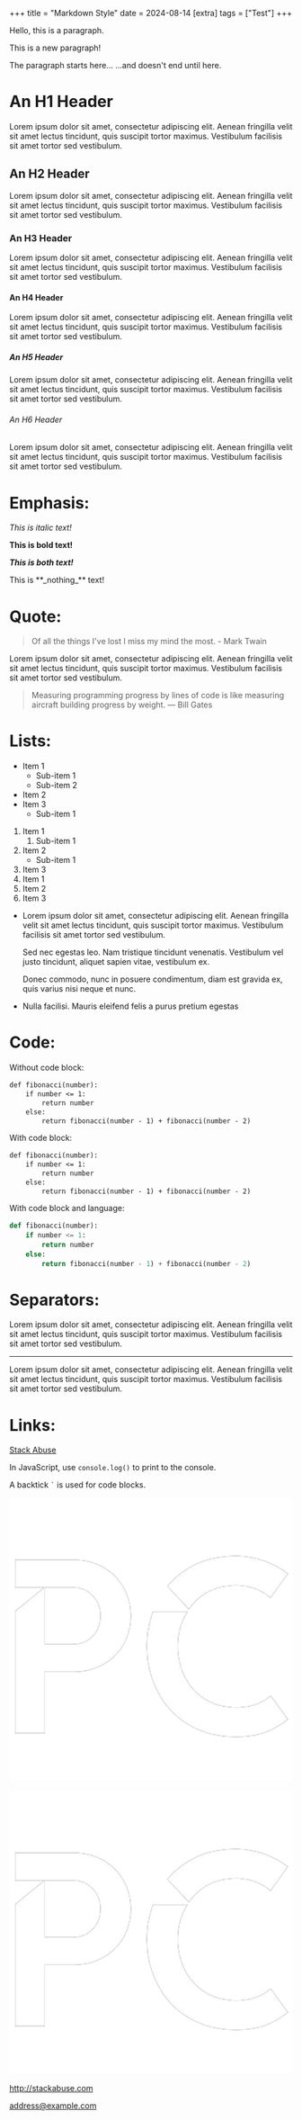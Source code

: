 +++
title = "Markdown Style"
date = 2024-08-14
[extra]
tags = ["Test"]
+++

Hello, this is a paragraph.

This is a new paragraph!

The paragraph starts here...
...and doesn't end until here.

# An H1 Header

Lorem ipsum dolor sit amet, consectetur adipiscing elit. Aenean fringilla velit sit amet lectus tincidunt, quis suscipit tortor maximus. Vestibulum facilisis sit amet tortor sed vestibulum.

## An H2 Header

Lorem ipsum dolor sit amet, consectetur adipiscing elit. Aenean fringilla velit sit amet lectus tincidunt, quis suscipit tortor maximus. Vestibulum facilisis sit amet tortor sed vestibulum.

### An H3 Header

Lorem ipsum dolor sit amet, consectetur adipiscing elit. Aenean fringilla velit sit amet lectus tincidunt, quis suscipit tortor maximus. Vestibulum facilisis sit amet tortor sed vestibulum.

#### An H4 Header

Lorem ipsum dolor sit amet, consectetur adipiscing elit. Aenean fringilla velit sit amet lectus tincidunt, quis suscipit tortor maximus. Vestibulum facilisis sit amet tortor sed vestibulum.

##### An H5 Header

Lorem ipsum dolor sit amet, consectetur adipiscing elit. Aenean fringilla velit sit amet lectus tincidunt, quis suscipit tortor maximus. Vestibulum facilisis sit amet tortor sed vestibulum.

###### An H6 Header

Lorem ipsum dolor sit amet, consectetur adipiscing elit. Aenean fringilla velit sit amet lectus tincidunt, quis suscipit tortor maximus. Vestibulum facilisis sit amet tortor sed vestibulum.

# Emphasis:

_This is italic text!_

**This is bold text!**

**_This is both text!_**

This is \*\*\_nothing\_\*\* text!

# Quote:

> Of all the things I've lost
> I miss my mind the most. - Mark Twain

Lorem ipsum dolor sit amet, consectetur adipiscing elit. Aenean fringilla velit sit amet lectus tincidunt, quis suscipit tortor maximus. Vestibulum facilisis sit amet tortor sed vestibulum.

> Measuring programming progress by lines of code is like measuring aircraft building progress by weight. — Bill Gates

# Lists:

- Item 1
  - Sub-item 1
  - Sub-item 2
- Item 2
- Item 3
  - Sub-item 1

1. Item 1
   1. Sub-item 1
2. Item 2
   - Sub-item 1
3. Item 3
4. Item 1
5. Item 2
6. Item 3

- Lorem ipsum dolor sit amet, consectetur adipiscing elit. Aenean fringilla velit sit amet lectus tincidunt, quis suscipit tortor maximus. Vestibulum facilisis sit amet tortor sed vestibulum.

  Sed nec egestas leo. Nam tristique tincidunt venenatis. Vestibulum vel justo tincidunt, aliquet sapien vitae, vestibulum ex.

  Donec commodo, nunc in posuere condimentum, diam est gravida ex, quis varius nisi neque et nunc.

- Nulla facilisi. Mauris eleifend felis a purus pretium egestas

# Code:

Without code block:

    def fibonacci(number):
        if number <= 1:
            return number
        else:
            return fibonacci(number - 1) + fibonacci(number - 2)

With code block:

```
def fibonacci(number):
    if number <= 1:
        return number
    else:
        return fibonacci(number - 1) + fibonacci(number - 2)
```

With code block and language:

```python
def fibonacci(number):
    if number <= 1:
        return number
    else:
        return fibonacci(number - 1) + fibonacci(number - 2)
```

# Separators:

Lorem ipsum dolor sit amet, consectetur adipiscing elit. Aenean fringilla velit sit amet lectus tincidunt, quis suscipit tortor maximus. Vestibulum facilisis sit amet tortor sed vestibulum.

---

Lorem ipsum dolor sit amet, consectetur adipiscing elit. Aenean fringilla velit sit amet lectus tincidunt, quis suscipit tortor maximus. Vestibulum facilisis sit amet tortor sed vestibulum.

# Links:

[Stack Abuse](http://stackabuse.com "Stack Abuse Title")

In JavaScript, use `console.log()` to print to the console.

A backtick `` ` `` is used for code blocks.

![My Alt Text](/../../images/pc_logo.png "My Optional Title Text")

![My Alt Text][id]

<http://stackabuse.com>

<address@example.com>

[id]: /../../images/pc_logo.png "My Optional Title Text"
